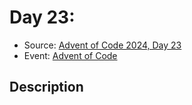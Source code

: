 # Day 23: 

- Source: [Advent of Code 2024, Day 23](https://adventofcode.com/2024/day/23)
- Event: [Advent of Code](https://adventofcode.com/)

## Description
